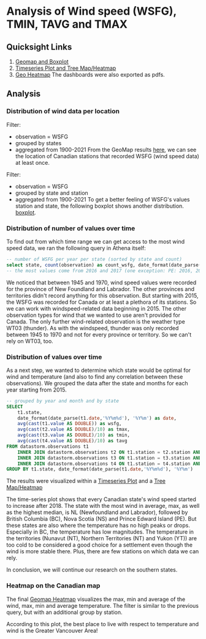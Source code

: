 # Analysis of Wind speed (WSFG), TMIN, TAVG and TMAX
## Quicksight Links
1. [Geomap and Boxplot](https://us-west-2.quicksight.aws.amazon.com/sn/accounts/163431423073/dashboards/5e5f0bdb-ac5e-423b-bf03-ba6895cfe5b6?directory_alias=karishmadamania)
2. [Timeseries Plot and Tree Map/Heatmap](https://us-west-2.quicksight.aws.amazon.com/sn/accounts/163431423073/dashboards/a1651e1b-5899-462a-847a-3f81b9756270?directory_alias=karishmadamania)
3. [Geo Heatmap](https://us-west-2.quicksight.aws.amazon.com/sn/accounts/163431423073/dashboards/60ede59a-8187-4c15-a0ea-e3ccb670dfac?directory_alias=karishmadamania)
The dashboards were also exported as pdfs.

## Analysis
### Distribution of wind data per location
Filter:
* observation = WSFG
* grouped by states
* aggregated from 1900-2021
From the GeoMap results [here](GeoMap_2022-11-26T02_48_09.pdf), we can see the location of Canadian stations that recorded WSFG (wind speed data) at least once. 

Filter:
* observation = WSFG
* grouped by state and station
* aggregated from 1900-2021
To get a better feeling of WSFG's values station and state, the following boxplot shows another distribution.
[boxplot](BoxPlots_2022-11-26T02_45_38.pdf).

### Distribution of number of values over time
To find out from which time range we can get access to the most wind speed data, we ran the following query in Athena itself:
```sql
-- number of WSFG per year per state (sorted by state and count)
select state, count(observation) as count_wsfg, date_format(date_parse(date,'%Y%m%d'), '%Y') as year from datastorm.observations where observation = 'WSFG' group by state, observation, date_format(date_parse(date,'%Y%m%d'), '%Y') order by state, count_wsfg desc, year
-- the most values come from 2016 and 2017 (one exception: PE: 2016, 2020, 2017). The collection started in 2015. Exception: NL (1950-1970)
```

We noticed that between 1945 and 1970, wind speed values were recorded for the province of New Foundland and Labrador. The other provinces and territories didn't record anything for this observation.
But starting with 2015, the WSFG was recorded for Canada or at least a plethora of its stations. So we can work with windspeed-related data beginning in 2015.
The other observation types for wind that we wanted to use aren't provided for Canada. The only further wind-related observation is the weather type WT03 (thunder). 
As with the windspeed, thunder was only recorded between 1945 to 1970 and not for every province or territory. So we can't rely on WT03, too.

### Distribution of values over time
As a next step, we wanted to determine which state would be optimal for wind and temperature (and also to find any correlation between these observations).
We grouped the data after the state and months for each year starting from 2015. 

```sql
-- grouped by year and month and by state
SELECT
    t1.state,
    date_format(date_parse(t1.date,'%Y%m%d'), '%Y%m') as date,
    avg(cast(t1.value AS DOUBLE)) as wsfg,
    avg(cast(t2.value AS DOUBLE)/10) as tmax,
    avg(cast(t3.value AS DOUBLE)/10) as tmin,
    avg(cast(t4.value AS DOUBLE)/10) as tavg
FROM datastorm.observations t1
    INNER JOIN datastorm.observations t2 ON t1.station = t2.station AND t1.date = t2.date AND t2.observation = 'TMAX'
    INNER JOIN datastorm.observations t3 ON t1.station = t3.station AND t1.date = t3.date AND t1.observation = 'WSFG' AND t3.observation = 'TMIN'
    INNER JOIN datastorm.observations t4 ON t1.station = t4.station AND t1.date = t4.date AND t4.observation = 'TAVG'
GROUP BY t1.state, date_format(date_parse(t1.date,'%Y%m%d'), '%Y%m')
```
The results were visualized within a [Timeseries Plot](timeseries_state_2022-11-26T21_56_13.pdf) and a [Tree Map/Heatmap](heatmap_2022-11-26T22_21_32.pdf)

The time-series plot shows that every Canadian state's wind speed started to increase after 2018.
The state with the most wind in average, max, as well as the highest median, is NL (Newfoundland and Labrador), followed by British Columbia (BC), Nova Scotia (NS) and Prince Edward Island (PE).
But these states are also where the temperature has no high peaks or drops. Especially in BC, the temperature has low magnitudes.
The temperature in the territories (Nunavut (NT), Northern Territories (NT) and Yukon (YT)) are too cold to be considered a good choice for a settlement even though the wind is more stable there. Plus, there are few stations on which data we can rely.

In conclusion, we will continue our research on the southern states.

### Heatmap on the Canadian map
The final [Geomap Heatmap](Heatmap_with_Geodata_2022-12-08T21_29_20.pdf) visualizes the max, min and average of the wind, max, min and average temperature.
The filter is similar to the previous query, but with an additional group by station.

According to this plot, the best place to live with respect to temperature and wind is the Greater Vancouver Area!

